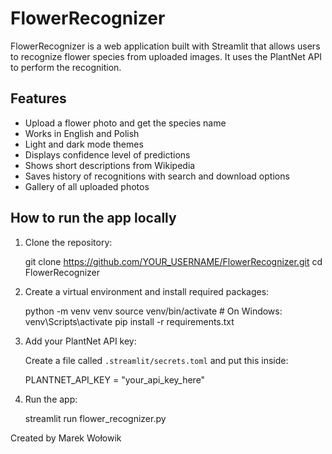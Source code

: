 # FlowerRecognizer

FlowerRecognizer is a web application built with Streamlit that allows users to recognize flower species from uploaded images. It uses the PlantNet API to perform the recognition.

## Features

- Upload a flower photo and get the species name
- Works in English and Polish
- Light and dark mode themes
- Displays confidence level of predictions
- Shows short descriptions from Wikipedia
- Saves history of recognitions with search and download options
- Gallery of all uploaded photos

## How to run the app locally

1. Clone the repository:

   git clone https://github.com/YOUR_USERNAME/FlowerRecognizer.git
   cd FlowerRecognizer

2. Create a virtual environment and install required packages:

   python -m venv venv
   source venv/bin/activate   # On Windows: venv\Scripts\activate
   pip install -r requirements.txt

3. Add your PlantNet API key:

   Create a file called `.streamlit/secrets.toml` and put this inside:

   PLANTNET_API_KEY = "your_api_key_here"

4. Run the app:

   streamlit run flower_recognizer.py

Created by Marek Wołowik
